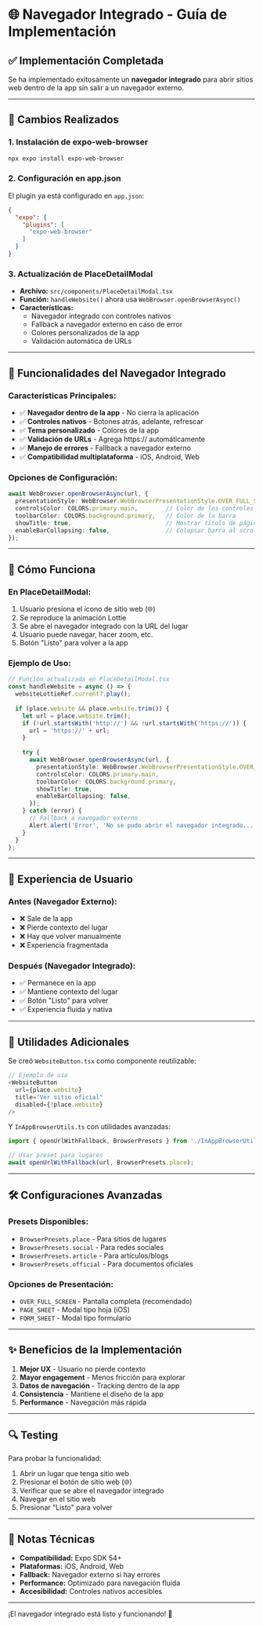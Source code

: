 # 🌐 Navegador Integrado - Guía de Implementación

## ✅ **Implementación Completada**

Se ha implementado exitosamente un **navegador integrado** para abrir sitios web dentro de la app sin salir a un navegador externo.

---

## 🔧 **Cambios Realizados**

### 1. **Instalación de expo-web-browser**
```bash
npx expo install expo-web-browser
```

### 2. **Configuración en app.json**
El plugin ya está configurado en `app.json`:
```json
{
  "expo": {
    "plugins": [
      "expo-web-browser"
    ]
  }
}
```

### 3. **Actualización de PlaceDetailModal**
- **Archivo:** `src/components/PlaceDetailModal.tsx`
- **Función:** `handleWebsite()` ahora usa `WebBrowser.openBrowserAsync()`
- **Características:**
  - Navegador integrado con controles nativos
  - Fallback a navegador externo en caso de error
  - Colores personalizados de la app
  - Validación automática de URLs

---

## 🎯 **Funcionalidades del Navegador Integrado**

### **Características Principales:**
- ✅ **Navegador dentro de la app** - No cierra la aplicación
- ✅ **Controles nativos** - Botones atrás, adelante, refrescar
- ✅ **Tema personalizado** - Colores de la app
- ✅ **Validación de URLs** - Agrega https:// automáticamente
- ✅ **Manejo de errores** - Fallback a navegador externo
- ✅ **Compatibilidad multiplataforma** - iOS, Android, Web

### **Opciones de Configuración:**
```typescript
await WebBrowser.openBrowserAsync(url, {
  presentationStyle: WebBrowser.WebBrowserPresentationStyle.OVER_FULL_SCREEN,
  controlsColor: COLORS.primary.main,        // Color de los controles
  toolbarColor: COLORS.background.primary,   // Color de la barra
  showTitle: true,                           // Mostrar título de página
  enableBarCollapsing: false,                // Colapsar barra al scroll
});
```

---

## 🚀 **Cómo Funciona**

### **En PlaceDetailModal:**
1. Usuario presiona el icono de sitio web (🌐)
2. Se reproduce la animación Lottie
3. Se abre el navegador integrado con la URL del lugar
4. Usuario puede navegar, hacer zoom, etc.
5. Botón "Listo" para volver a la app

### **Ejemplo de Uso:**
```typescript
// Función actualizada en PlaceDetailModal.tsx
const handleWebsite = async () => {
  websiteLottieRef.current?.play();
  
  if (place.website && place.website.trim()) {
    let url = place.website.trim();
    if (!url.startsWith('http://') && !url.startsWith('https://')) {
      url = 'https://' + url;
    }
    
    try {
      await WebBrowser.openBrowserAsync(url, {
        presentationStyle: WebBrowser.WebBrowserPresentationStyle.OVER_FULL_SCREEN,
        controlsColor: COLORS.primary.main,
        toolbarColor: COLORS.background.primary,
        showTitle: true,
        enableBarCollapsing: false,
      });
    } catch (error) {
      // Fallback a navegador externo
      Alert.alert('Error', 'No se pudo abrir el navegador integrado...');
    }
  }
};
```

---

## 📱 **Experiencia de Usuario**

### **Antes (Navegador Externo):**
- ❌ Sale de la app
- ❌ Pierde contexto del lugar
- ❌ Hay que volver manualmente
- ❌ Experiencia fragmentada

### **Después (Navegador Integrado):**
- ✅ Permanece en la app
- ✅ Mantiene contexto del lugar
- ✅ Botón "Listo" para volver
- ✅ Experiencia fluida y nativa

---

## 🔄 **Utilidades Adicionales**

Se creó `WebsiteButton.tsx` como componente reutilizable:

```typescript
// Ejemplo de uso
<WebsiteButton 
  url={place.website}
  title="Ver sitio oficial"
  disabled={!place.website}
/>
```

Y `InAppBrowserUtils.ts` con utilidades avanzadas:

```typescript
import { openUrlWithFallback, BrowserPresets } from './InAppBrowserUtils';

// Usar preset para lugares
await openUrlWithFallback(url, BrowserPresets.place);
```

---

## 🛠 **Configuraciones Avanzadas**

### **Presets Disponibles:**
- `BrowserPresets.place` - Para sitios de lugares
- `BrowserPresets.social` - Para redes sociales  
- `BrowserPresets.article` - Para artículos/blogs
- `BrowserPresets.official` - Para documentos oficiales

### **Opciones de Presentación:**
- `OVER_FULL_SCREEN` - Pantalla completa (recomendado)
- `PAGE_SHEET` - Modal tipo hoja (iOS)
- `FORM_SHEET` - Modal tipo formulario

---

## ✨ **Beneficios de la Implementación**

1. **Mejor UX** - Usuario no pierde contexto
2. **Mayor engagement** - Menos fricción para explorar
3. **Datos de navegación** - Tracking dentro de la app
4. **Consistencia** - Mantiene el diseño de la app
5. **Performance** - Navegación más rápida

---

## 🔍 **Testing**

Para probar la funcionalidad:

1. Abrir un lugar que tenga sitio web
2. Presionar el botón de sitio web (🌐)
3. Verificar que se abre el navegador integrado
4. Navegar en el sitio web
5. Presionar "Listo" para volver

---

## 📝 **Notas Técnicas**

- **Compatibilidad:** Expo SDK 54+
- **Plataformas:** iOS, Android, Web
- **Fallback:** Navegador externo si hay errores
- **Performance:** Optimizado para navegación fluida
- **Accesibilidad:** Controles nativos accesibles

---

¡El navegador integrado está listo y funcionando! 🎉